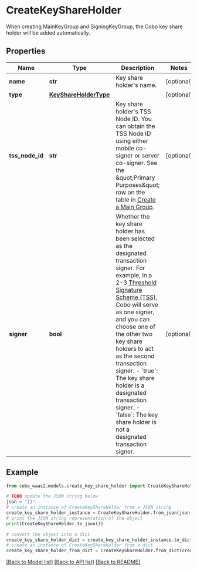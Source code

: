 # CreateKeyShareHolder

When creating MainKeyGroup and SigningKeyGroup, the Cobo key share holder will be added automatically.

## Properties

Name | Type | Description | Notes
------------ | ------------- | ------------- | -------------
**name** | **str** | Key share holder&#39;s name. | [optional] 
**type** | [**KeyShareHolderType**](KeyShareHolderType.md) |  | [optional] 
**tss_node_id** | **str** | Key share holder&#39;s TSS Node ID. You can obtain the TSS Node ID using either mobile co-signer or server co-signer. See the \&quot;Primary Purposes\&quot; row on the table in [Create a Main Group](https://manuals.cobo.com/en/portal/mpc-wallets/ocw/create-key-share-groups#create-a-main-group). | [optional] 
**signer** | **bool** | Whether the key share holder has been selected as the designated transaction signer. For example, in a 2-3 [Threshold Signature Scheme (TSS)](https://manuals.cobo.com/en/portal/mpc-wallets/introduction#threshold-signature-scheme-tss), Cobo will serve as one signer, and you can choose one of the other two key share holders to act as the second transaction signer. - &#x60;true&#x60;: The key share holder is a designated transaction signer.  - &#x60;false&#x60;: The key share holder is not a designated transaction signer.  | [optional] 

## Example

```python
from cobo_waas2.models.create_key_share_holder import CreateKeyShareHolder

# TODO update the JSON string below
json = "{}"
# create an instance of CreateKeyShareHolder from a JSON string
create_key_share_holder_instance = CreateKeyShareHolder.from_json(json)
# print the JSON string representation of the object
print(CreateKeyShareHolder.to_json())

# convert the object into a dict
create_key_share_holder_dict = create_key_share_holder_instance.to_dict()
# create an instance of CreateKeyShareHolder from a dict
create_key_share_holder_from_dict = CreateKeyShareHolder.from_dict(create_key_share_holder_dict)
```
[[Back to Model list]](../README.md#documentation-for-models) [[Back to API list]](../README.md#documentation-for-api-endpoints) [[Back to README]](../README.md)



